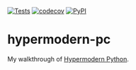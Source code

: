 [![Tests](https://github.com/paulc00/hypermodern-pc/workflows/Tests/badge.svg)](https://github.com/paulc00/hypermodern-pc/actions?workflow=Tests)
[![codecov](https://codecov.io/github/paulc00/hypermodern-pc/graph/badge.svg?token=S5D3X0PTOX)](https://codecov.io/github/paulc00/hypermodern-pc)
[![PyPI](https://img.shields.io/pypi/v/hypermodern-pc.svg)](https://pypi.org/project/hypermodern-pc/)

# hypermodern-pc
My walkthrough of [Hypermodern Python](https://cjolowicz.github.io/posts/hypermodern-python-01-setup/).
